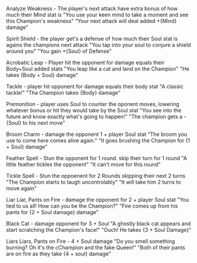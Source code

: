 Analyze Weakness - The player's next attack have extra bonus of how much their Mind stat is
"You use your keen mind to take a moment and see this Champion's weakness"
"Your next attack will deal added +{Mind} damage"

Spirit Shield - the player get's a defense of how much their Soul stat is agains the champions next attack
"You tap into your soul to conjure a shield around you"
"You gain +{Soul} of Defense"

Acrobatic Leap - Player hit the opponent for damage equals their Body+Soul added stats
"You leap like a cat and land on the Champion"
"He takes {Body + Soul} damage"

Tackle - player hit opponent for damage equals their body stat
"A classic tackle!"
"Tha Champion takes {Body} damage"

Premonition - player uses Soul to counter the oponent moves, lowering whatever bonus or hit they would take by the Soul stat
"You see into the future and know exactly what's going to happen!"
"The champion gets a -{Soul} to his next move"


Broom Charm - damage the opponent 1 + player Soul stat
"The broom you use to come here comes alive again."
"It goes brushing the Champion for {1 + Soul} damage"

Feather Spell - Stun the opponent for 1 round. skip their turn for 1 round
"A little feather tickles the opponent"
"It can't move for this round"

Tickle Spell - Stun the oppoenent for 2 Rounds skipping their next 2 turns
"The Champion starts to laugh uncontrolably"
"It will take him 2 turns to move again"

Liar Liar, Pants on Fire - damage the opponent for 2 + player Soul stat
"You lied to us all! How can you be the Champion?"
"Fire comes up from his pants for {2 + Soul damage} damage"

Black Cat - damage opponent for 3 + Soul
"A ghostly black cat appears and start scratching the Champion's face!"
"Ouch! He takes {3 + Soul Damage}"

Liars Liars, Pants on Fire - 4 + Soul damage
"Do you smell something burning? Oh it's the cChampion and the fake Queen!"
"Both of their pants are on fire as they take {4 + soul} damage"
